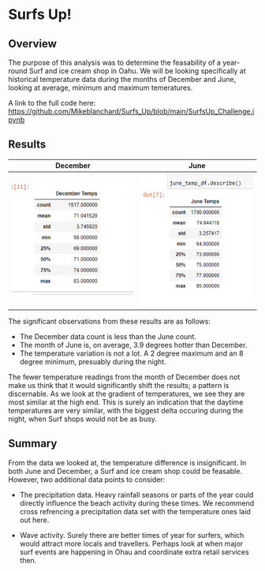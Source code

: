# Surfs Up!

## Overview

The purpose of this analysis was to determine the feasability of a year-round Surf and ice cream shop in Oahu. We will be looking specifically at historical temperature data during the months of December and June, looking at average, minimum and maximum temeratures.

A link to the full code here: https://github.com/Mikeblanchard/Surfs_Up/blob/main/SurfsUp_Challenge.ipynb

## Results 

|December                                                                           |June                                                                            
|-----------------------------------------------------------------------------------|-------------------------------------------------------------------------------------------|
|![](https://github.com/Mikeblanchard/Surfs_Up/blob/main/Resources/del_2.png)       |![](https://github.com/Mikeblanchard/Surfs_Up/blob/main/Resources/del_1.png)

The significant observations from these results are as follows:

- The December data count is less than the June count. 
- The month of June is, on average, 3.9 degrees hotter than December. 
- The temperature variation is not a lot. A 2 degree maximum and an 8 degree minimum, presuably during the night. 

The fewer temperature readings from the month of December does not make us think that it would significantly shift the results; a pattern is discernable. As we look at the gradient of temperatures, we see they are most similar at the high end. This is surely an indication that the daytime temperatures are very similar, with the biggest delta occuring during the night, when Surf shops would not be as busy.

## Summary

From the data we looked at, the temperature difference is insignificant. In both June and December, a Surf and ice cream shop could be feasable. However, two additional data points to consider:

- The precipitation data. Heavy rainfall seasons or parts of the year could directly influence the beach activity during these times. We recommend cross refrencing a precipitation data set with the temperature ones laid out here. 

- Wave activity. Surely there are better times of year for surfers, which would attract more locals and travellers. Perhaps look at when major surf events are happening in Ohau and coordinate extra retail services then.


